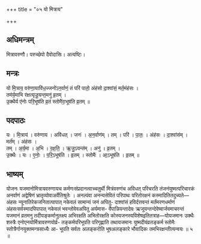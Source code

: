 +++
title = "०५ यो मित्राय"

+++
## अधिमन्त्रम्
मित्रावरुणौ। परुच्छेपो दैवोदासिः। अत्यष्टिः।

## मन्त्रः
यो मि॒त्राय॒ वरु॑णा॒यावि॑ध॒ज्जनो॑ऽन॒र्वाणं॒ तं परि॑ पातो॒ अंह॑सो दा॒श्वांसं॒ मर्त॒मंह॑सः ।  
तम॑र्य॒माभि र॑क्षत्यृजू॒यन्त॒मनु॑ व्र॒तम् ।  
उ॒क्थैर्य ए॑नोः परि॒भूष॑ति व्र॒तं स्तोमै॑रा॒भूष॑ति व्र॒तम् ॥

## पदपाठः
यः । मि॒त्राय॑ । वरु॑णाय । अवि॑धत् । जनः॑ । अ॒न॒र्वाण॑म् । तम् । परि॑ । पा॒तः॒ । अंह॑सः । दा॒श्वांस॑म् । मर्त॑म् । अंह॑सः ।  
तम् । अ॒र्य॒मा । अ॒भि । र॒क्ष॒ति॒ । ऋ॒जु॒ऽयन्त॑म् । अनु॑ । व्र॒तम् ।  
उ॒क्थैः । यः । ए॒नोः॒ । प॒रि॒ऽभूष॑ति । व्र॒तम् । स्तोमैः॑ । आ॒ऽभूष॑ति । व्र॒तम् ॥

## भाष्यम्
योजनः यजमानोमित्रायवरुणायच कर्मणःसंप्रदानत्वाच्चतुर्थी मित्रंवरुणंच अविधत् परिचरति तंजनंयुष्मत्परिचारकं अनर्वाणं अद्वेषिणं भ्रातृव्योवाअर्वेतिश्रुतेः । अनल्पंवा अनन्यसेवितं परिपाथः परितोरक्षनं कस्मादितितदुच्यते—अंहसः न्यूनातिरेकजनितात्पापात् नकेवलं सामान्यं जनं अपितु- दाश्वांसं हविर्दत्तवन्तं मर्तंमरणधर्माणं अंहसःसर्वस्मादपिपापात् नकेवलं भवन्तोवेवअपितु अर्यमास- र्वेपान्नियन्तादेवः ऋजूयन्तन्देवेष्वार्जवमाचरन्तं यजमानं व्रतमनु तदीयङ्कर्मानुलक्ष्य अभिरक्षति अभितोरक्षति कोस्यजनस्यविशेषइतितत्राह—योयजमानः उक्थैः शस्त्रैः एनोएनयोर्मित्रावरुणयोर्व्र- तङ्कर्मपरिभूपति परिगृह्णाति तथायजमानः युष्मदीयंव्रतङ्कर्म स्तोमैः स्तोत्रैर्गानयुक्तमन्त्रसाध्यैः आ- भूपति सर्वतः अलङ्करोति भूषअलङ्कारे भौवादिकः तमभिरक्षन्तीत्यन्वयः ॥ ५ ॥